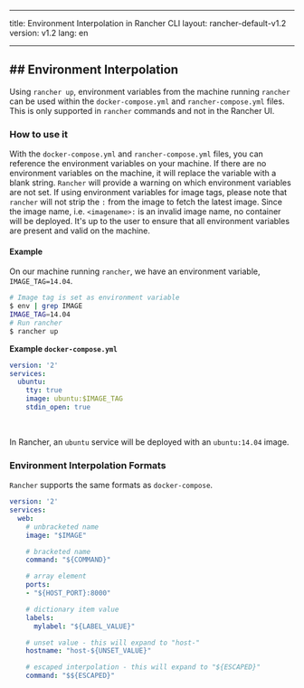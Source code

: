 * * *

title: Environment Interpolation in Rancher CLI layout: rancher-default-v1.2 version: v1.2 lang: en

* * *

## ## Environment Interpolation

Using `rancher up`, environment variables from the machine running `rancher` can be used within the `docker-compose.yml` and `rancher-compose.yml` files. This is only supported in `rancher` commands and not in the Rancher UI.

### How to use it

With the `docker-compose.yml` and `rancher-compose.yml` files, you can reference the environment variables on your machine. If there are no environment variables on the machine, it will replace the variable with a blank string. `Rancher` will provide a warning on which environment variables are not set. If using environment variables for image tags, please note that `rancher` will not strip the `:` from the image to fetch the latest image. Since the image name, i.e. `<imagename>:` is an invalid image name, no container will be deployed. It's up to the user to ensure that all environment variables are present and valid on the machine.

#### Example

On our machine running `rancher`, we have an environment variable, `IMAGE_TAG=14.04`.

```bash
# Image tag is set as environment variable
$ env | grep IMAGE
IMAGE_TAG=14.04
# Run rancher
$ rancher up
```

**Example `docker-compose.yml`**

```yaml
version: '2'
services:
  ubuntu:
    tty: true
    image: ubuntu:$IMAGE_TAG
    stdin_open: true
```

<br />

In Rancher, an `ubuntu` service will be deployed with an `ubuntu:14.04` image.

### Environment Interpolation Formats

`Rancher` supports the same formats as `docker-compose`.

```yaml
version: '2'
services:
  web:
    # unbracketed name
    image: "$IMAGE"

    # bracketed name
    command: "${COMMAND}"

    # array element
    ports:
    - "${HOST_PORT}:8000"

    # dictionary item value
    labels:
      mylabel: "${LABEL_VALUE}"

    # unset value - this will expand to "host-"
    hostname: "host-${UNSET_VALUE}"

    # escaped interpolation - this will expand to "${ESCAPED}"
    command: "$${ESCAPED}"
```